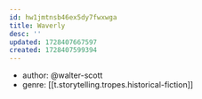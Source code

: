 ```yaml
---
id: hw1jmtnsb46ex5dy7fwxwga
title: Waverly
desc: ''
updated: 1728407667597
created: 1728407599394
---
```


- author: @walter-scott
- genre: [[t.storytelling.tropes.historical-fiction]]